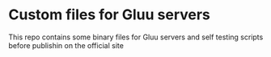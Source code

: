 # Custom files for Gluu servers
This repo contains some binary files for Gluu servers and self testing scripts before publishin on the official site
